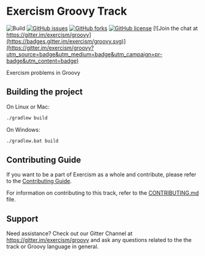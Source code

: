 # Exercism Groovy Track 
![Build](https://github.com/exercism/groovy/workflows/Build/badge.svg)
[![GitHub issues](https://img.shields.io/github/issues/exercism/groovy.svg)](https://github.com/exercism/groovy/issues)
[![GitHub forks](https://img.shields.io/github/forks/exercism/groovy.svg)](https://github.com/exercism/groovy/network)
[![GitHub license](https://img.shields.io/badge/license-MIT-blue.svg)](https://raw.githubusercontent.com/exercism/groovy/master/LICENSE)
[![Join the chat at https://gitter.im/exercism/groovy](https://badges.gitter.im/exercism/groovy.svg)](https://gitter.im/exercism/groovy?utm_source=badge&utm_medium=badge&utm_campaign=pr-badge&utm_content=badge)

Exercism problems in Groovy

## Building the project

On Linux or Mac:
```bash
./gradlew build
```

On Windows:
```bash
./gradlew.bat build
```


## Contributing Guide
If you want to be a part of Exercism as a whole and contribute, please refer to the [Contributing Guide](https://github.com/exercism/docs/blob/master/finding-your-way.md).

For information on contributing to this track, refer to the [CONTRIBUTING.md](./CONTRIBUTING.md) file.

## Support

Need assistance? Check out our Gitter Channel at https://gitter.im/exercism/groovy and ask any questions related to the the track or Groovy language in general.

